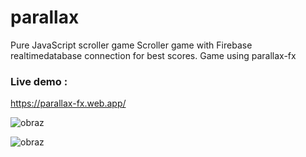 # parallax
Pure JavaScript scroller game
Scroller game with Firebase realtimedatabase connection for best scores.
Game using parallax-fx

### Live demo :
https://parallax-fx.web.app/

![obraz](https://github.com/Anthcode/parallax/assets/108927171/e457fe91-4ac7-4387-a57c-d21ce24aa79c)

![obraz](https://github.com/Anthcode/Scroller-JSGame/assets/108927171/3fef608f-1ca6-4780-8ace-fee1b338d64b)


